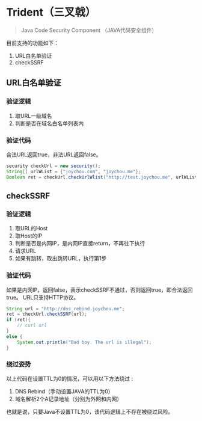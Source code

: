 # Trident（三叉戟）

> Java Code Security Component （JAVA代码安全组件）

目前支持的功能如下：

1. URL白名单验证
2. checkSSRF


## URL白名单验证

### 验证逻辑

1. 取URL一级域名
2. 判断是否在域名白名单列表内

### 验证代码

合法URL返回true，非法URL返回false。

```java
security checkUrl = new security();
String[] urlWList = {"joychou.com", "joychou.me"};
Boolean ret = checkUrl.checkUrlWlist("http://test.joychou.me", urlWList);
```

## checkSSRF


### 验证逻辑

1. 取URL的Host
2. 取Host的IP
3. 判断是否是内网IP，是内网IP直接return，不再往下执行
4. 请求URL
5. 如果有跳转，取出跳转URL，执行第1步

### 验证代码

如果是内网IP，返回false，表示checkSSRF不通过，否则返回true，即合法返回true。
URL只支持HTTP协议。

```java
String url = "http://dns_rebind.joychou.me";
ret = checkUrl.checkSSRF(url);
if (ret){
    // curl url
}
else {
    System.out.println("Bad boy. The url is illegal");
}
```

### 绕过姿势


以上代码在设置TTL为0的情况，可以用以下方法绕过 :

1. DNS Rebind（手动设置JAVA的TTL为0）
2. 域名解析2个A记录地址（分别为外网和内网）

也就是说，只要Java不设置TTL为0，该代码逻辑上不存在被绕过风险。